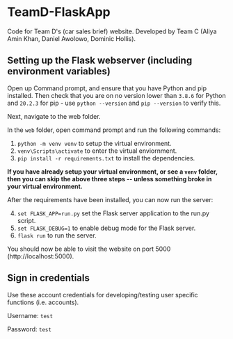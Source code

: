 # TeamD-FlaskApp
Code for Team D's (car sales brief) website. Developed by Team C (Aliya Amin Khan, Daniel Awolowo, Dominic Hollis).

## Setting up the Flask webserver (including environment variables)

Open up Command prompt, and ensure that you have Python and pip installed. Then check that you are on no version lower than `3.8.6` for Python and `20.2.3` for pip - use `python --version` and `pip --version` to verify this.

Next, navigate to the web folder.

In the `web` folder, open command prompt and run the following commands:
1. `python -m venv venv` to setup the virtual environment.
2. `venv\Scripts\activate` to enter the virtual enviornment.
3. `pip install -r requirements.txt` to install the dependencies.

**If you have already setup your virtual environment, or see a `venv` folder, then you can skip the above three steps -- unless something broke in your virtual environment.**

After the requirements have been installed, you can now run the server:

4. `set FLASK_APP=run.py` set the Flask server application to the run.py script.
5. `set FLASK_DEBUG=1` to enable debug mode for the Flask server.
6. `flask run` to run the server.

You should now be able to visit the website on port 5000 (http://localhost:5000).

## Sign in credentials

Use these account credentials for developing/testing user specific functions (i.e. accounts).

Username: `test`

Password: `test`
